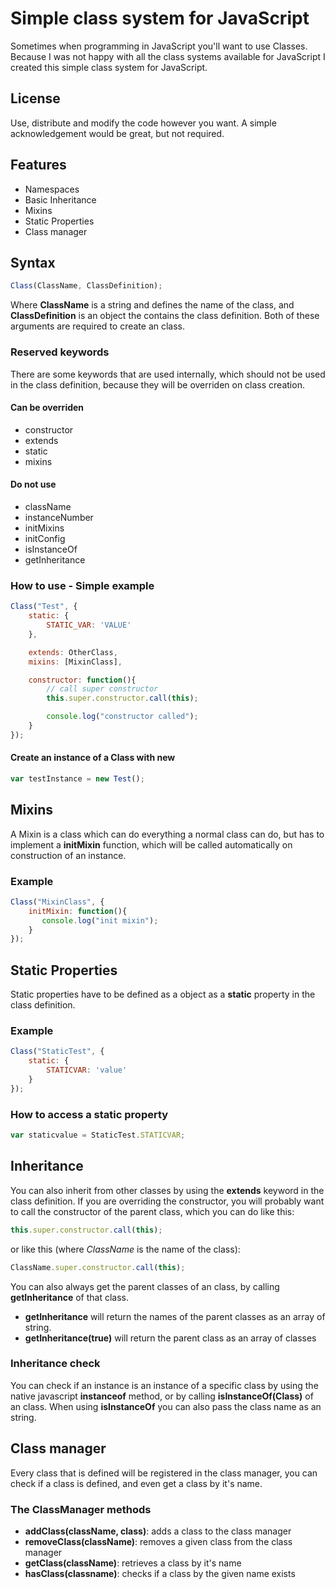 Simple class system for JavaScript
==================================

Sometimes when programming in JavaScript you'll want to use Classes. Because I was not happy with all the class systems available for JavaScript I created this simple class system for JavaScript.

License
--------
Use, distribute and modify the code however you want. A simple acknowledgement would be great, but not required.
 
Features
--------
* Namespaces
* Basic Inheritance
* Mixins
* Static Properties
* Class manager

## Syntax
```javascript
Class(ClassName, ClassDefinition);
```

Where **ClassName** is a string and defines the name of the class, and **ClassDefinition** is an object the contains the class definition. 
Both of these arguments are required to create an class.

### Reserved keywords

There are some keywords that are used internally, which should not be used in the class definition, because they will be overriden on class creation.

#### Can be overriden
* constructor
* extends
* static
* mixins

#### Do not use
* className
* instanceNumber
* initMixins
* initConfig
* isInstanceOf
* getInheritance

### How to use - Simple example

```javascript
Class("Test", {
    static: {
        STATIC_VAR: 'VALUE'
    },

    extends: OtherClass,
    mixins: [MixinClass],

    constructor: function(){
        // call super constructor
        this.super.constructor.call(this);

        console.log("constructor called");
    }
});
```

#### Create an instance of a Class with new
```javascript
var testInstance = new Test();
```
 
Mixins
------
A Mixin is a class which can do everything a normal class can do, but has to implement a **initMixin** function, which will be called automatically on construction of an instance.

### Example 
```javascript
Class("MixinClass", {
    initMixin: function(){
       console.log("init mixin");
    }
});
```

Static Properties
-----------------
Static properties have to be defined as a object as a **static** property in the class definition.

### Example
```javascript
Class("StaticTest", {
    static: {
        STATICVAR: 'value'
    }
});
```

### How to access a static property
```javascript
var staticvalue = StaticTest.STATICVAR;
```

Inheritance
-----------
You can also inherit from other classes by using the **extends** keyword in the class definition.
If you are overriding the constructor, you will probably want to call the constructor of the parent class, which you can do like this:

```javascript
this.super.constructor.call(this);
```

or like this (where *ClassName* is the name of the class):

```javascript
ClassName.super.constructor.call(this);
```

You can also always get the parent classes of an class, by calling **getInheritance** of that class.

- **getInheritance** will return the names of the parent classes as an array of string. 
- **getInheritance(true)** will return the parent class as an array of classes

### Inheritance check
You can check if an instance is an instance of a specific class by using the native javascript **instanceof** method, or by calling **isInstanceOf(Class)** of an class. When using **isInstanceOf** you can also pass the class name as an string. 

Class manager
-------------
Every class that is defined will be registered in the class manager, you can check if a class is defined, and even get a class by it's name.

### The ClassManager methods

- **addClass(className, class)**: adds a class to the class manager
- **removeClass(className)**: removes a given class from the class manager
- **getClass(className)**: retrieves a class by it's name
- **hasClass(classname)**: checks if a class by the given name exists
